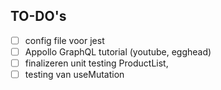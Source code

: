 ## TO-DO's

- [ ] config file voor jest
- [ ] Appollo GraphQL tutorial (youtube, egghead)
- [ ] finalizeren unit testing ProductList,
- [ ] testing van useMutation
